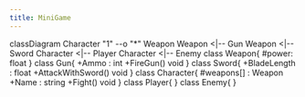 ```yaml
---
title: MiniGame
---
```

classDiagram
    Character "1" --o "*" Weapon
    Weapon <|-- Gun
    Weapon <|-- Sword
    Character <|-- Player
    Character <|-- Enemy
    class Weapon{
        #power: float
    }
    class Gun{
        +Ammo : int
        +FireGun() void
    }
    class Sword{
        +BladeLength : float
        +AttackWithSword() void
    }
    class Character{
        #weapons[] : Weapon
        +Name : string
        +Fight() void
    }
    class Player{
    }
    class Enemy{
    }
